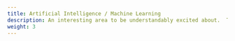 ```yaml
---
title: Artificial Intelligence / Machine Learning
description: An interesting area to be understandably excited about.  The consumer frameworks are simple enough.  The math is not.   Data becomes more important than the algorithms or math.
weight: 3
---
```


